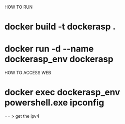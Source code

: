 HOW TO RUN

# docker build -t dockerasp .
# docker run -d --name dockerasp_env dockerasp

HOW TO ACCESS WEB

# docker exec dockerasp_env powershell.exe ipconfig

== > get the ipv4
